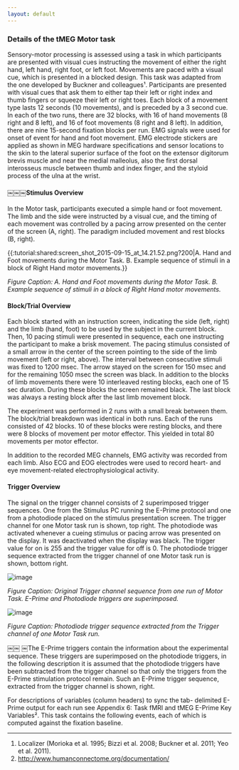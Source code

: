 ```yaml
---
layout: default
---
```


### Details of the tMEG Motor task

Sensory-motor processing is assessed using a task in which participants are presented with visual cues instructing the movement of either the right hand, left hand, right foot, or left foot. Movements are paced with a visual cue, which is presented in a blocked design. This task was adapted from the one developed by Buckner and colleagues¹. Participants are presented with visual cues that ask them to either tap their left or right index and thumb fingers or squeeze their left or right toes. Each block of a movement type lasts 12 seconds (10 movements), and is preceded by a 3 second cue. In each of the two runs, there are 32 blocks, with 16 of hand movements (8 right and 8 left), and 16 of foot movements (8 right and 8 left). In addition, there are nine 15-second fixation blocks per run. EMG signals were used for onset of event for hand and foot movement. EMG electrode stickers are applied as shown in MEG hardware specifications and sensor locations to the skin to the lateral superior surface of the foot on the extensor digitorum brevis muscle and near the medial malleolus, also the first dorsal interosseus muscle between thumb and index finger, and the styloid process of the ulna at the wrist.

#### ￼￼￼Stimulus Overview

In the Motor task, participants executed a simple hand or foot movement. The limb and the side were instructed by a visual cue, and the timing of each movement was controlled by a pacing arrow presented on the center of the screen (A, right). The paradigm included movement and rest blocks (B, right).

{{:tutorial:shared:screen_shot_2015-09-15_at_14.21.52.png?200|A. Hand and Foot movements during the Motor Task. B. Example sequence of stimuli in a block of Right Hand motor movements.}}

*Figure Caption: A. Hand and Foot movements during the Motor Task. B. Example sequence of stimuli in a block of Right Hand motor movements.*

#### Block/Trial Overview

Each block started with an instruction screen, indicating the side (left, right) and the limb (hand, foot) to be used by the subject in the current block. Then, 10 pacing stimuli were presented in sequence, each one instructing the participant to make a brisk movement. The pacing stimulus consisted of a small arrow in the center of the screen pointing to the side of the limb movement (left or right, above). The interval between consecutive stimuli was fixed to 1200 msec. The arrow stayed on the screen for 150 msec and for the remaining 1050 msec the screen was black.
In addition to the blocks of limb movements there were 10 interleaved resting blocks, each one of 15 sec duration. During these blocks the screen remained black. The last block was always a resting block after the last limb movement block.

The experiment was performed in 2 runs with a small break between them. The block/trial breakdown was identical in both runs. Each of the runs consisted of 42 blocks. 10 of these blocks were resting blocks, and there were 8 blocks of movement per motor effector. This yielded in total 80 movements per motor effector.

In addition to the recorded MEG channels, EMG activity was recorded from each limb. Also ECG and EOG electrodes were used to record heart- and eye movement-related electrophysiological activity.

#### Trigger Overview

The signal on the trigger channel consists of 2 superimposed trigger sequences. One from the Stimulus PC running the E-Prime protocol and one from a photodiode placed on the stimulus presentation screen. The trigger channel for one Motor task run is shown, top right.
The photodiode was activated whenever a cueing stimulus or pacing arrow was presented on the display. It was deactivated when the display was black. The trigger value for on is 255 and the trigger value for off is 0. The photodiode trigger sequence extracted from the trigger channel of one Motor task run is shown, bottom right.

![image](/media/tutorial/shared/screen_shot_2015-09-15_at_14.22.40.png@200)

*Figure Caption: Original Trigger channel sequence from one run of Motor Task. E-Prime and Photodiode triggers are superimposed.*

![image](/media/tutorial/shared/screen_shot_2015-09-15_at_14.22.49.png@200)

*Figure Caption: Photodiode trigger sequence extracted from the Trigger channel of one Motor Task run.*


￼￼
￼The E-Prime triggers contain the information about the experimental sequence. These triggers are superimposed on the photodiode triggers, in the following description it is assumed that the photodiode triggers have been subtracted from the trigger channel so that only the triggers from the E-Prime stimulation protocol remain. Such an E-Prime trigger sequence, extracted from the trigger channel is shown, right.

For descriptions of variables (column headers) to sync the tab- delimited E-Prime output for each run see Appendix 6: Task fMRI and tMEG E-Prime Key Variables². This task contains the following events, each of which is computed against the fixation baseline.

----
 1.  Localizer (Morioka et al. 1995; Bizzi et al. 2008; Buckner et al. 2011; Yeo et al. 2011).
 2.  http://www.humanconnectome.org/documentation/
